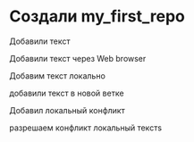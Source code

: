 # Cоздали my_first_repo

Добавили текст

Добавили текст через Web browser


Добавим текст локально

добавили текст в новой ветке

Добавил локальный конфликт

разрешаем конфликт локальный текстs